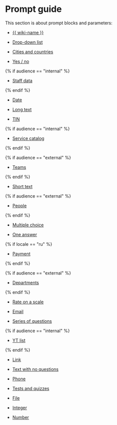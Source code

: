 # Prompt guide

This section is about prompt blocks and parameters:

- [{{ wiki-name }}](wiki.md)

- [Drop-down list](dropdown.md)

- [Cities and countries](cities.md)

- [Yes / no](yes-no.md)

{% if audience == "internal" %}

- [Staff data](staff.md)

{% endif %}

- [Date](date.md)

- [Long text](long-text.md)

- [TIN](inn.md)

{% if audience == "internal" %}

- [Service catalog](abc.md)

{% endif %}

{% if audience == "external" %}

- [Teams](teams.md)

{% endif %}

- [Short text](short-text.md)

{% if audience == "external" %}

- [People](people.md)

{% endif %}

- [Multiple choice](multiple.md)

- [One answer](radiobutton.md)

{% if locale == "ru" %}

- [Payment](payment.md)

{% endif %}

{% if audience == "external" %}

- [Departments](departments.md)

{% endif %}

- [Rate on a scale](rating.md)

- [Email](email.md)

- [Series of questions](series.md)

{% if audience == "internal" %}

- [YT list](yt.md)

{% endif %}

- [Link](link.md)

- [Text with no questions](no-question.md)

- [Phone](phone.md)

- [Tests and quizzes](tests-ref.md)

- [File](file.md)

- [Integer](integer.md)

- [Number](number.md)

